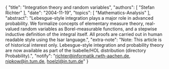 {
    "title": "Integration theory and random variables",
    "authors": [
        "Stefan Richter"
    ],
    "date": "2004-11-19",
    "topics": [
        "Mathematics-Analysis"
    ],
    "abstract": "Lebesgue-style integration plays a major role in advanced probability. We formalize concepts of elementary measure theory, real-valued random variables as Borel-measurable functions, and a stepwise inductive definition of the integral itself. All proofs are carried out in human readable style using the Isar language.",
    "extra-note": "Note: This article is of historical interest only. Lebesgue-style integration and probability theory are now available as part of the Isabelle/HOL distribution (directory Probability).",
    "notify": "richter@informatik.rwth-aachen.de, nipkow@in.tum.de, hoelzl@in.tum.de"
}